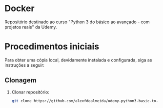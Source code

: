 # Docker
Repositório destinado ao curso "Python 3 do básico ao avançado - com projetos reais" da Udemy.

# Procedimentos iniciais
Para obter uma cópia local, devidamente instalada e configurada, siga as instruções a seguir:

## Clonagem

1. Clonar repositório:
	```sh
	git clone https://github.com/alexfdealmeida/udemy-python3-basic-to-advanced.git
	```